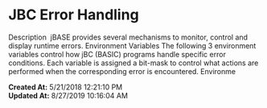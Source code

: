 # JBC Error Handling

Description  jBASE provides several mechanisms to monitor, control and display runtime errors. Environment Variables The following 3 environment variables control how jBC (BASIC) programs handle specific error conditions. Each variable is assigned a bit-mask to control what actions are performed when the corresponding error is encountered. Environme  

**Created At:** 5/21/2018 12:21:10 PM  
**Updated At:** 8/27/2019 10:16:04 AM  

